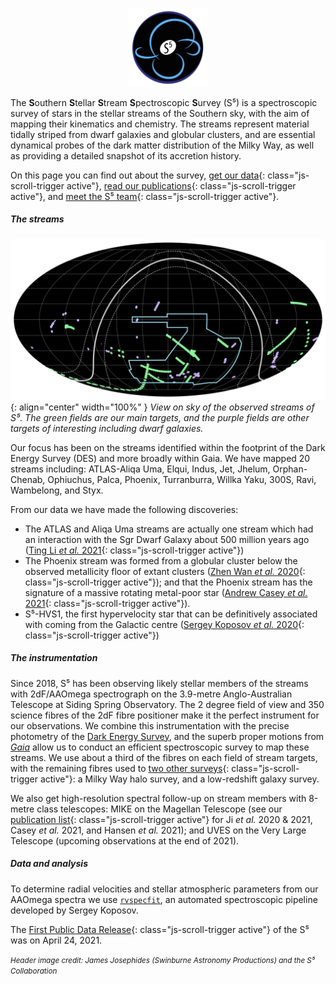 
<p align="center"><img src="assets/img/s5logo.png" width="25%"></p>

The **S**outhern **S**tellar **S**tream **S**pectroscopic **S**urvey (S⁵) is a spectroscopic survey of stars in the stellar streams of the Southern sky, with the aim of mapping their kinematics and chemistry. The streams represent material tidally striped from dwarf galaxies and globular clusters, and are essential dynamical probes of the dark matter distribution of the Milky Way, as well as providing a detailed snapshot of its accretion history.

On this page you can find out about the survey, [get our data](#data){: class="js-scroll-trigger active"}, [read our publications](#publications){: class="js-scroll-trigger active"}, and [meet the S⁵ team](#team){: class="js-scroll-trigger active"}.

##### The streams
![View on the sky of the observed streams of S⁵.](assets/img/sky_footprint.png "View on the sky of the observed streams of S⁵."){: align="center" width="100%" }
*View on sky of the observed streams of S⁵. The green fields are our main targets, and the purple fields are other targets of interesting including dwarf galaxies.*

Our focus has been on the streams identified within the footprint of the Dark Energy Survey (DES) and more broadly within Gaia. We have mapped 20 streams including: ATLAS-Aliqa Uma, Elqui, Indus, Jet, Jhelum, Orphan-Chenab, Ophiuchus, Palca, Phoenix, Turranburra, Willka Yaku, 300S, Ravi, Wambelong, and Styx.

From our data we have made the following discoveries:
* The ATLAS and Aliqa Uma streams are actually one stream which had an interaction with the Sgr Dwarf Galaxy about 500 million years ago ([Ting Li *et al.* 2021](#publications){: class="js-scroll-trigger active"})
* The Phoenix stream was formed from a globular cluster below the observed metallicity floor of extant clusters ([Zhen Wan *et al.* 2020](#publications){: class="js-scroll-trigger active"}); and that the Phoenix stream has the signature of a massive rotating metal-poor star ([Andrew Casey *et al.* 2021](#publications){: class="js-scroll-trigger active"}).
* S⁵-HVS1, the first hypervelocity star that can be definitively associated with coming from the Galactic centre ([Sergey Koposov *et al.* 2020](#publications){: class="js-scroll-trigger active"})

##### The instrumentation
Since 2018, S⁵ has been observing likely stellar members of the streams with 2dF/AAOmega spectrograph on the 3.9-metre Anglo-Australian Telescope at Siding Spring Observatory. The 2 degree field of view and 350 science fibres of the 2dF fibre positioner make it the perfect instrument for our observations. We combine this instrumentation with the precise photometry of the [Dark Energy Survey](https://www.darkenergysurvey.org), and the superb proper motions from [*Gaia*](https://sci.esa.int/web/gaia) allow us to conduct an efficient spectroscopic survey to map these streams. We use about a third of the fibres on each field of stream targets, with the remaining fibres used to [two other surveys](#surveys){: class="js-scroll-trigger active"}: a Milky Way halo survey, and a low-redshift galaxy survey.

We also get high-resolution spectral follow-up on stream members with 8-metre class telescopes: MIKE on the Magellan Telescope (see our [publication list](#publications){: class="js-scroll-trigger active"} for Ji *et al.* 2020 & 2021, Casey *et al.* 2021, and Hansen *et al.* 2021); and UVES on the Very Large Telescope (upcoming observations at the end of 2021).

##### Data and analysis

To determine radial velocities and stellar atmospheric parameters from our AAOmega spectra we use [`rvspecfit`](https://github.com/segasai/rvspecfit/), an automated spectroscopic pipeline developed by Sergey Koposov.

The [First Public Data Release](#data){: class="js-scroll-trigger active"} of the S⁵ was on April 24, 2021.

<small>*Header image credit: James Josephides (Swinburne Astronomy Productions) and the S⁵ Collaboration*</small>

